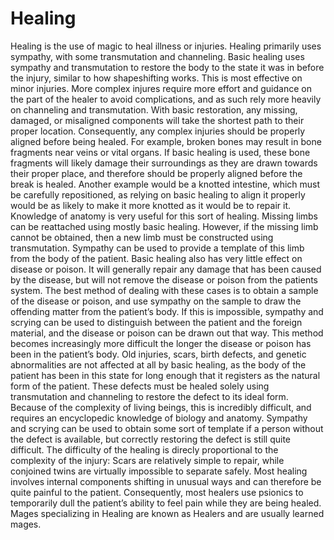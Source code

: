 # Healing

Healing is the use of magic to heal illness or injuries. Healing primarily uses sympathy, with some transmutation and channeling. Basic healing uses sympathy and transmutation to restore the body to the state it was in before the injury, similar to how shapeshifting works. This is most effective on minor injuries. More complex injures require more effort and guidance on the part of the healer to avoid complications, and as such rely more heavily on channeling and transmutation. 
With basic restoration, any missing, damaged, or misaligned components will take the shortest path to their proper location. Consequently, any complex injuries should be properly aligned before being healed. For example, broken bones may result in bone fragments near veins or vital organs. If basic healing is used, these bone fragments will likely damage their surroundings as they are drawn towards their proper place, and therefore should be properly aligned before the break is healed. Another example would be a knotted intestine, which must be carefully repositioned, as relying on basic healing to align it properly would be as likely to make it more knotted as it would be to repair it. Knowledge of anatomy is very useful for this sort of healing.
Missing limbs can be reattached using mostly basic healing. However, if the missing limb cannot be obtained, then a new limb must be constructed using transmutation. Sympathy can be used to provide a template of this limb from the body of the patient.
Basic healing also has very little effect on disease or poison. It will generally repair any damage that has been caused by the disease, but will not remove the disease or poison from the patients system. The best method of dealing with these cases is to obtain a sample of the disease or poison, and use sympathy on the sample to draw the offending matter from the patient’s body. If this is impossible, sympathy and scrying can be used to distinguish between the patient and the foreign material, and the disease or poison can be drawn out that way. This method becomes increasingly more difficult the longer the disease or poison has been in the patient’s body.
Old injuries, scars, birth defects, and genetic abnormalities are not affected at all by basic healing, as the body of the patient has been in this state for long enough that it registers as the natural form of the patient. These defects must be healed solely using transmutation and channeling to restore the defect to its ideal form. Because of the complexity of living beings, this is incredibly difficult, and requires an encyclopedic knowledge of biology and anatomy. Sympathy and scrying can be used to obtain some sort of template if a person without the defect is available, but correctly restoring the defect is still quite difficult. The difficulty of the healing is direcly proportional to the complexity of the injury: Scars are relatively simple to repair, while conjoined twins are virtually impossible to separate safely.
Most healing involves internal components shifting in unusual ways and can therefore be quite painful to the patient. Consequently, most healers use psionics to temporarily dull the patient’s ability to feel pain while they are being healed.
Mages specializing in Healing are known as Healers and are usually learned mages.